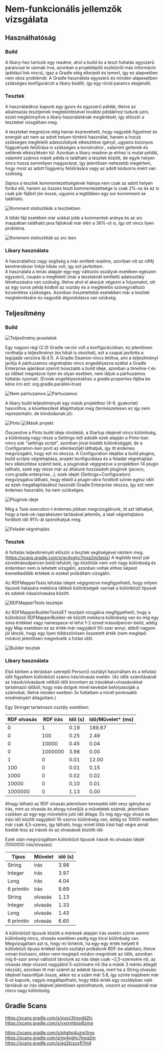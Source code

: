 # Nem-funkcionális jellemzők vizsgálata

## Használhatóság

### Build

A libary-hez tartozik egy readme, ahol a build és a teszt futtatás egyszerű parancsai le vannak írva, azonban a projektépítő eszközről más információ (például link nincs), igaz a Gradle elég elterjedt és ismert, így ez alapvetően nem okoz problémát.
A Gradle használata egyszerű és minden alapesetben szükséges konfigurációt a libary beállít, így egy rövid parancs elegendő.

### Tesztek

A használatához kapunk egy gyors és egyszerű példát, illetve az alkalmazás tesztjeinek megtekintésével további példákhoz tudunk jutni, ezzel megkönnyítve a libary használatának megértését, így először a teszteket vizsgáltam meg.

A teszteket megnézve elég hamar észrevehető, hogy nagyobb figyelmet és energiát azt nem az adott helyen történő használat, hanem a hozzá szükséges megfelelő adatosztályok elkészítése igényli, ugyanis bizonyos függvények felülírása is szükséges a konstruktor., valamint getterek és setterek elkészítésén túl. Azonban a libary readme-je ehhez is mutat példát, valamint számos másik példa is található a tesztek között, de egyik helyen sincs hozzá semmilyen magyarázat, így jelentősen nehezebb megérteni, hogy most az adott függvény felülírására vagy az adott kódsorra miért van szükség.

Sajnos a tesztek kommentezettségének hiánya nem csak az adott helyen fordul elő, hanem az összes teszt kommentezettsége is csak 2%-os és ez is csak pár fájlból jön össze, ugyanis a legtöbben egy sor kommment se található.

![Komment statisztikák a tesztekben](/doc/images/comments_stat.png)

A többi fájl esetében már sokkal jobb a kommentek aránya és az src mappában található java fájloknál már eléri a 36%-ot is, így ott nincs ilyen probléma.

![Komment statisztikák az src-ben](/doc/images/comments_stat_src.png)

### Libary használata

A használathoz nagy segítség a már említett readme, azonban ott az rdf4j keretrendszer linkje hibás volt, így ezt javítottam.  
A használata a leírás alapján egy-egy változós oszályok esetében egészen egyszerű, csupán a megfelelő (már a teszteknél említett) adatosztály létrehozására van szükség, illetve ahol el akarjuk végezni a folyamatot, ott az egy soros példa kódból az osztály és a megfelelős szöveg/változó kicserélése szükséges.
Azonban összetettebb esetekben már a tesztek megtekintésére és nagyobb átgondolásra van szükség.

## Teljesítmény

### Build

![Teljesítmény javaslatok](/doc/images/suggestions.png)

Egy nagyon régi (2.0) Gradle verzió volt a konfigurációban, ez jelentősen ronthatja a teljesítményt (és hibát is okozhat), ezt a csapat javította a legújabb verzióra (6.4.1).
A Gradle Deamon nincs letiltva, ami a teljesítményt javítja
A párhuzamos végrehajtás nincs engedélyezve ezáltal a Gradle Enterprise ajánlásai szerint hosszabb a build ideje, azonban a timeline-t és az időket megnézve ilyen és olyan esetben, nem látjuk a párhuzamos futtatás nyomait. (Ennek engefélyezéséhez a gradle.properties fájlba be kéne írni ezt: org.gradle.parallel=true)

![Nem párhuzamos](/doc/images/not_parallel.png)
![Párhuzamos](/doc/images/parallel.png)

A libary build teljesítményét egy másik projekthez (4-6. gyakorlat) hasonlítva, a következőket állapíthatjuk meg (természetesen ez így nem reprezentatív, de kiindulásnak jó):

![Pinto](/doc/images/pinto_performance.png)
![Másik projekt](/doc/images/other_performance.png)

Összesítve a Pinto build ideje rövidebb, a Startup idejénél nincs különbség, a különbség nagy része a Settings-ből adódik ezek alapján a Pinto-ban nincs sok "settings script", 
azonban jóval kisebb különbséggel, de a Configuration-ben pont az ellenkezőjét láthatjuk, így itt érdemes megvizsgálni, hogy ezt mi okozza.
A Configuration idejébe a build plugins, build scripts végrehajtása, projekt konfigurálása és a feladat végrehajtási terv elkészítése számít bele, a pluginokat végignézve a projektben 14 plugin tallható, ezek egy része már az általunk hozzáadott pluginok (jacoco, com.gradle.enterprise...), ezek idejét (Settings+Configuration) megvizsgálva látható, hogy ebből a plugin-okra fordított szinte egész időt az ezek megállapításához használt Gradle Enterprise okozza, így ezt nem érdemes használni, ha nem szükséges.

![Pluginok ideje](/doc/images/plugins_time.png)

Még a Task execution-t érdemes jobban megvizsgálnunk, itt azt láthatjuk, hogy a task-ok naprakészen tartásával jelentős, a task végrehajtásra fordított idő 91%-át spórolhatjuk meg.

![Feladat végrehajtás](/doc/images/task_execution.png)


### Tesztek

A futtatás teljesítményét először a tesztek segítségével néztem meg. (https://scans.gradle.com/s/gv4xghc7mxa2m/tests)
A legtöbb teszt pár ezredmásodpercen belül lefutott, így közöttük nem volt nagy különbség és érdemben nem is lehetett vizsgálni, azonban voltak ehhez képest kiemelkedőbb értékek is ezeket próbáltam vizsgálni.

Az RDFMapperTests lefutási idejeit végignézve megfigyelhető, hogy milyen típusok hatására mekkora időbeli különbségek vannak a különböző típusok és adatok írása/olvasása között.

![RDFMapperTests tesztejei](/doc/images/mapper_test.png)

Az RDFMapperBuilderTestsIET tesztjeit vizsgálva megfigyelhető, hogy a különböző RDFMapperBuilder-ek között mekkora különbség van és míg egy sima értékkel vagy namespace-el lefut 1-2 ezred másodpercen belül, addig egy Map esetében ez az érték már nagyjából 50-szer annyi, ebből nagyon jól látszik, hogy egy ilyen többszörösen összetett érték (nem meglepő módon) jelentősen megnövelik a futási időt.

![Builder tesztek](/doc/images/builder_test.png)

### Libary használata

Első körben a leírásban szereplő Person() osztályt használtam és a lefutási időt figyeltem különböző számú írás/olvasás esetén.
(Az idők számításánál az írások/olvasások nélküli időt kivontam az írásokkat+olvasásokkat tartalmazó időből, hogy más dolgok minél kevésbé befolyásolják a számokat, illetve minden esetben 3x futtattam a minél pontosabb eredményért átlagoltam.)

Egy Stringet tartalmazó osztály esetében:

RDF olvasás | RDF írás | Idő (s) | Idő/Művelet* (ms)
------------ | ------------- | ------------- | -------------
0 | 1 | 0.19 | 189.67
0 | 100 | 0.25 | 2.49
0 | 10000 | 0.45 | 0.04
0 | 1000000 | 3.98 | 0.00
1 | 0 | 0.01 | 12.00
100 | 0 | 0.01 | 0.15
1000 | 0 | 0.02 | 0.02
10000 | 0 | 0.10 | 0.01
1000000 | 0 | 1.13 | 0.00

Ahogy látható az RDF olvasás jelentősen kevesebb időt vesz igénybe az írás, mint az olvasás és ahogy növeljük a műveletek számát, jelentősen csökken az egy-egy műveletre jutó idő átlaga.
És míg egy-egy olvasi és írási idő között nagyjából 16-szoros különbség van, addig ez 10000 esetben már csak 4,5-szeres, így látható, hogy minél több írást hajt végre annál kisebb lesz az írások és az olvasások közötti idő


Ezek után megvizsgáltam különböző típusok írások és olvasási idejét (1000000 írás/olvasás):

Típus| Művelet | idő (s)
------------ | ------------- | -------------
String | írás | 3.98
Integer | írás | 3.97
Long | írás | 4.04
6 primitív | írás | 9.69
String | olvasás | 1.13
Integer | olvasás | 1.33
Long | olvasás | 1.43
6 primitív | olvasás | 6.60

A különböző típusok között a mérések alapján írás esetén szinte semmi különbség nincs, olvasás esetében pedig egy kicsi különbség van.  
Megvizsgáltam azt is, hogy mi történik, ha egy-egy érték helyett 6 különböző típusú értéket tároló osztályt próbálunk RDF-be alakítani, illetve onnan kiolvasni, ekkor nem meglepő módon megnőnek az idők, azonban míg 6-szor annyi változót tárolunk az írás ideje csak ~2,5-szeresére nő, az olvasás ideje viszont nagyjából 5-szörösére nő (ha a másik 3 mérés átlagát nézzük), azonban itt már számít az adatok típusa, mert ha a String olvasási idejével hasonlítjuk össze, akkor ez a szám már 5.8, így szinte majdnem már 6-ot kapunk, vagyis megállapítható, hogy több érték egy osztályban való tárolávál az írás idejével jelentősen spórolhatunk, viszont az olvasásnál már nincs nagy különbség.

## Gradle Scans
https://scans.gradle.com/s/quyz3hgydd2tc  
https://scans.gradle.com/s/vxormbssi6zma  

https://scans.gradle.com/s/phahp4uzm3rno  
https://scans.gradle.com/s/gv4xghc7mxa2m  
https://scans.gradle.com/s/ag2tczuvft7m4  